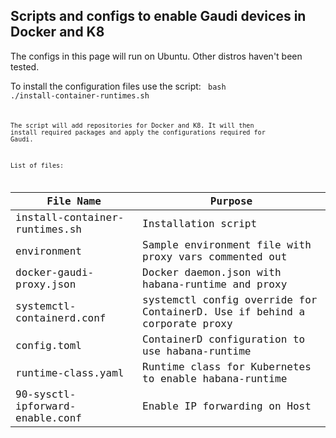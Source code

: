 ## Scripts and configs to enable Gaudi devices in Docker and K8

The configs in this page will run on Ubuntu. Other distros haven't been tested.

To install the configuration files use the script:
<code>
bash ./install-container-runtimes.sh
<code>

The script will add repositories for Docker and K8.
It will then install required packages and apply the configurations required for Gaudi.

List of files:

| File Name | Purpose |
|--|--|
| install-container-runtimes.sh | Installation script |
| environment | Sample environment file with proxy vars commented out |
| docker-gaudi-proxy.json | Docker daemon.json with habana-runtime and proxy |
| systemctl-containerd.conf | systemctl config override for ContainerD. Use if behind a corporate proxy |
| config.toml | ContainerD configuration to use habana-runtime |
| runtime-class.yaml | Runtime class for Kubernetes to enable habana-runtime |
| 90-sysctl-ipforward-enable.conf |  Enable IP forwarding on Host |
